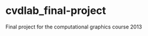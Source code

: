 cvdlab_final-project
====================

Final project for the computational graphics course 2013
